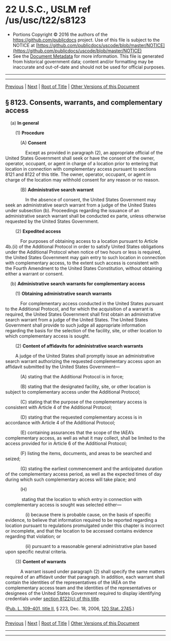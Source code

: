 ---
---

# 22 U.S.C., USLM ref /us/usc/t22/s8123

* Portions Copyright © 2016 the authors of the https://github.com/publicdocs project.
  Use of this file is subject to the NOTICE at [https://github.com/publicdocs/uscode/blob/master/NOTICE](https://github.com/publicdocs/uscode/blob/master/NOTICE)
* See the [Document Metadata](././../../../../..//README.md) for more information.
  This file is generated from historical government data; content and/or formatting may be inaccurate and out-of-date and should not be used for official purposes.

----------
----------

[Previous](./../../../../..//us/usc/t22/ch88/schII/m__us_usc_t22_s8122.md) | [Next](./../../../../..//us/usc/t22/ch88/schII/m__us_usc_t22_s8124.md) | [Root of Title](./../../../../../) | [Other Versions of this Document](https://publicdocs.github.io/go/links?ns=uslm&ref=%2Fus%2Fusc%2Ft22%2Fs8123)

## § 8123. Consents, warrants, and complementary access

    (a) __In general__ 

        (1) __Procedure__ 

            (A) __Consent__ 

                Except as provided in paragraph (2), an appropriate official of the United States Government shall seek or have the consent of the owner, operator, occupant, or agent in charge of a location prior to entering that location in connection with complementary access pursuant to sections 8121 and 8122 of this title. The owner, operator, occupant, or agent in charge of the location may withhold consent for any reason or no reason.

            (B) __Administrative search warrant__ 

                In the absence of consent, the United States Government may seek an administrative search warrant from a judge of the United States under subsection (b). Proceedings regarding the issuance of an administrative search warrant shall be conducted ex parte, unless otherwise requested by the United States Government.

        (2) __Expedited access__ 

            For purposes of obtaining access to a location pursuant to Article 4b.(ii) of the Additional Protocol in order to satisfy United States obligations under the Additional Protocol when notice of two hours or less is required, the United States Government may gain entry to such location in connection with complementary access, to the extent such access is consistent with the Fourth Amendment to the United States Constitution, without obtaining either a warrant or consent.

    (b) __Administrative search warrants for complementary access__ 

        (1) __Obtaining administrative search warrants__ 

            For complementary access conducted in the United States pursuant to the Additional Protocol, and for which the acquisition of a warrant is required, the United States Government shall first obtain an administrative search warrant from a judge of the United States. The United States Government shall provide to such judge all appropriate information regarding the basis for the selection of the facility, site, or other location to which complementary access is sought.

        (2) __Content of affidavits for administrative search warrants__ 

        A judge of the United States shall promptly issue an administrative search warrant authorizing the requested complementary access upon an affidavit submitted by the United States Government—

            (A) stating that the Additional Protocol is in force;

            (B) stating that the designated facility, site, or other location is subject to complementary access under the Additional Protocol;

            (C) stating that the purpose of the complementary access is consistent with Article 4 of the Additional Protocol;

            (D) stating that the requested complementary access is in accordance with Article 4 of the Additional Protocol;

            (E) containing assurances that the scope of the IAEA’s complementary access, as well as what it may collect, shall be limited to the access provided for in Article 6 of the Additional Protocol;

            (F) listing the items, documents, and areas to be searched and seized;

            (G) stating the earliest commencement and the anticipated duration of the complementary access period, as well as the expected times of day during which such complementary access will take place; and

            (H)

             stating that the location to which entry in connection with complementary access is sought was selected either—

                (i) because there is probable cause, on the basis of specific evidence, to believe that information required to be reported regarding a location pursuant to regulations promulgated under this chapter is incorrect or incomplete, and that the location to be accessed contains evidence regarding that violation; or

                (ii) pursuant to a reasonable general administrative plan based upon specific neutral criteria.

        (3) __Content of warrants__ 

            A warrant issued under paragraph (2) shall specify the same matters required of an affidavit under that paragraph. In addition, each warrant shall contain the identities of the representatives of the IAEA on the complementary access team and the identities of the representatives or designees of the United States Government required to display identifying credentials under [section 8122(c) of this title][/us/usc/t22/s8122/c].

([Pub. L. 109–401, title II][/us/pl/109/401/tII], § 223, Dec. 18, 2006, [120 Stat. 2745][/us/stat/120/2745].)

----------

[Previous](./../../../../..//us/usc/t22/ch88/schII/m__us_usc_t22_s8122.md) | [Next](./../../../../..//us/usc/t22/ch88/schII/m__us_usc_t22_s8124.md) | [Root of Title](./../../../../../) | [Other Versions of this Document](https://publicdocs.github.io/go/links?ns=uslm&ref=%2Fus%2Fusc%2Ft22%2Fs8123)

----------
----------

[/us/usc/t22/s8122/c]: https://publicdocs.github.io/go/links?ns=uslm&ref=%2Fus%2Fusc%2Ft22%2Fs8122%2Fc
[/us/pl/109/401/tII]: https://publicdocs.github.io/go/links?ns=uslm&ref=%2Fus%2Fpl%2F109%2F401%2FtII
[/us/stat/120/2745]: https://publicdocs.github.io/go/links?ns=uslm&ref=%2Fus%2Fstat%2F120%2F2745


